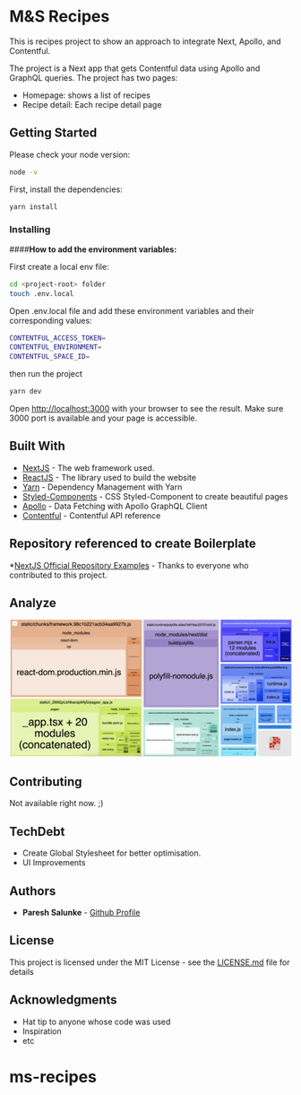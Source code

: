 # M&S Recipes

This is recipes project to show an approach to integrate Next, Apollo, and Contentful.

The project is a Next app that gets Contentful data using Apollo and GraphQL queries. 
The project has two pages:

- Homepage: shows a list of recipes
- Recipe detail: Each recipe detail page

## Getting Started

Please check your node version:
```bash
node -v
```
First, install the dependencies:

```bash
yarn install
```

### Installing

####**How to add the __environment variables__:**

First create a local env file:
```bash
cd <project-root> folder
touch .env.local
```
Open .env.local file and add these environment variables and 
their corresponding values:
```bash
CONTENTFUL_ACCESS_TOKEN=
CONTENTFUL_ENVIRONMENT=
CONTENTFUL_SPACE_ID=
```

then run the project
```bash
yarn dev
```

Open [http://localhost:3000](http://localhost:3000) with your browser to see the result.
Make sure 3000 port is available and your page is accessible.


## Built With

* [NextJS](https://nextjs.org/docs/getting-started) - The web framework used.
* [ReactJS](https://reactjs.org/docs/getting-started.html) - The library used to build the website
* [Yarn](https://classic.yarnpkg.com/en/docs) - Dependency Management with Yarn
* [Styled-Components](https://styled-components.com/docs) - CSS Styled-Component to create beautiful pages
* [Apollo](https://www.apollographql.com/docs/) - Data Fetching with Apollo GraphQL Client
* [Contentful](https://www.contentful.com/developers/docs/) - Contentful API reference
## Repository referenced to create Boilerplate

*[NextJS Official Repository Examples](https://github.com/vercel/next.js/blob/canary/examples/) - Thanks to everyone who contributed to this project.

## Analyze

![Analyze the build](./analyze/analysis.png)


## Contributing

Not available right now. ;)

## TechDebt

- Create Global Stylesheet for better optimisation.
- UI Improvements


## Authors

* **Paresh Salunke** -  [Github Profile](https://github.com/pareshsalunke)

## License

This project is licensed under the MIT License - see the [LICENSE.md](LICENSE.md) file for details

## Acknowledgments

* Hat tip to anyone whose code was used
* Inspiration
* etc
# ms-recipes
